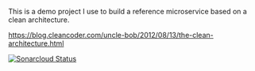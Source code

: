 This is a demo project I use to build a reference microservice based on a clean architecture.

https://blog.cleancoder.com/uncle-bob/2012/08/13/the-clean-architecture.html

[![Sonarcloud Status](https://sonarcloud.io/api/project_badges/measure?project=XigniteX666_demo-service&metric=alert_status)](https://sonarcloud.io/dashboard?id=XigniteX666_demo-service)